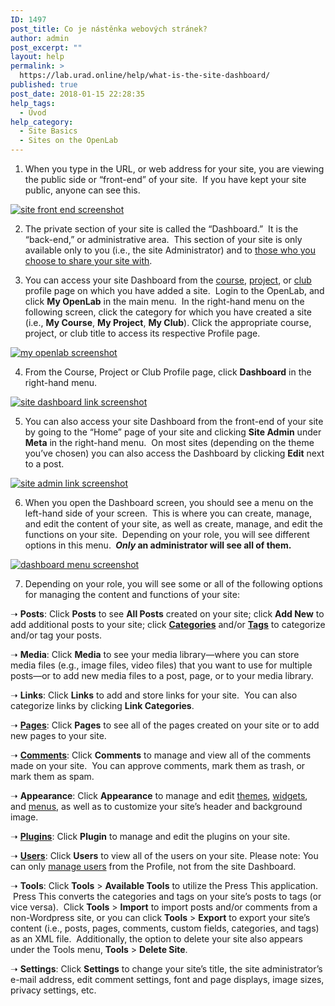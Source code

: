 ```yaml
---
ID: 1497
post_title: Co je nástěnka webových stránek?
author: admin
post_excerpt: ""
layout: help
permalink: >
  https://lab.urad.online/help/what-is-the-site-dashboard/
published: true
post_date: 2018-01-15 22:28:35
help_tags:
  - Úvod
help_category:
  - Site Basics
  - Sites on the OpenLab
---
```

1. When you type in the URL, or web address for your site, you are viewing the public side or “front-end” of your site.  If you have kept your site public, anyone can see this.

<a href="https://lab.urad.online/wp-content/uploads/2012/08/Site_Dashboard1n.png"><img class="alignnone size-full wp-image-5608" title="Site_Dashboard1n" src="https://openlab.citytech.cuny.edu/wp-content/uploads/2012/08/Site_Dashboard1n.png" alt="site front end screenshot" /></a>

2. The private section of your site is called the “Dashboard.”  It is the “back-end,” or administrative area.  This section of your site is only available only to you (i.e., the site Administrator) and to <a title="Managing users on your Site" href="https://lab.urad.online/help/managing-users-on-your-site/">those who you choose to share your site with</a>.

3. You can access your site Dashboard from the <a title="What is a Course on the OpenLab?" href="https://lab.urad.online/help/what-is-a-course-on-the-openlab/">course</a>, <a title="What is a Project on the OpenLab?" href="https://lab.urad.online/help/what-is-a-project-on-the-openlab/">project</a>, or <a title="What is a Club on the OpenLab?" href="https://lab.urad.online/help/what-is-a-club-on-the-openlab/">club</a> profile page on which you have added a site.  Login to the OpenLab, and click <strong>My OpenLab</strong> in the main menu.  In the right-hand menu on the following screen, click the category for which you have created a site (i.e., <strong>My Course</strong>, <strong>My Project</strong>, <strong>My Club</strong>). Click the appropriate course, project, or club title to access its respective Profile page.

<a href="https://lab.urad.online/wp-content/uploads/2012/08/what_is_the_site_dashboard1v2.png"><img class="alignnone wp-image-36860 size-full" title="Site_Dashboard2n" src="https://openlab.citytech.cuny.edu/wp-content/uploads/2012/08/what_is_the_site_dashboard1v2.png" alt="my openlab screenshot" /></a>

4. From the Course, Project or Club Profile page, click <strong>Dashboard</strong> in the right-hand menu.

<a href="https://lab.urad.online/wp-content/uploads/2012/08/what_is_the_site_dashboard2v2.png"><img class="alignnone wp-image-36862 size-full" title="Site_Dashboard3" src="https://openlab.citytech.cuny.edu/wp-content/uploads/2012/08/what_is_the_site_dashboard2v2.png" alt="site dashboard link screenshot" /></a>

5. You can also access your site Dashboard from the front-end of your site by going to the “Home” page of your site and clicking <strong>Site Admin</strong> under <strong>Meta</strong> in the right-hand menu.  On most sites (depending on the theme you’ve chosen) you can also access the Dashboard by clicking <strong>Edit</strong> next to a post.

<a href="https://lab.urad.online/wp-content/uploads/2012/08/Site_Dashboard4.png"><img class="alignnone wp-image-3088" title="Site_Dashboard4" src="https://openlab.citytech.cuny.edu/wp-content/uploads/2012/08/Site_Dashboard4.png" alt="site admin link screenshot" /></a>

6. When you open the Dashboard screen, you should see a menu on the left-hand side of your screen.  This is where you can create, manage, and edit the content of your site, as well as create, manage, and edit the functions on your site.  Depending on your role, you will see different options in this menu. <strong> <em>Only</em> an administrator will see all of them.</strong>

<a href="https://lab.urad.online/wp-content/uploads/2012/08/Site_Dashboard5.png"><img class="alignnone size-full wp-image-3089" title="Site_Dashboard5" src="https://openlab.citytech.cuny.edu/wp-content/uploads/2012/08/Site_Dashboard5.png" alt="dashboard menu screenshot" /></a>

7. Depending on your role, you will see some or all of the following options for managing the content and functions of your site:

➝ <strong>Posts</strong>: Click <strong>Posts</strong> to see <strong>All Posts</strong> created on your site; click <strong>Add New</strong> to add additional posts to your site; click <a title="Categories and tags" href="https://lab.urad.online/help/categories-and-tags/"><strong>Categories</strong></a> and/or <a title="Categories and tags" href="https://lab.urad.online/help/categories-and-tags/"><strong>Tags</strong></a> to categorize and/or tag your posts.

➝ <strong>Media</strong>: Click <strong>Media</strong> to see your media library—where you can store media files (e.g., image files, video files) that you want to use for multiple posts—or to add new media files to a post, page, or to your media library.

➝ <strong>Links</strong>: Click <strong>Links</strong> to add and store links for your site.  You can also categorize links by clicking <strong>Link Categories</strong>.

➝ <a title="Building blocks: posts, pages, widgets, and plugins" href="https://lab.urad.online/help/building-blocks-posts-pages-widgets-and-plugins/"><strong>Pages</strong></a>: Click <strong>Pages</strong> to see all of the pages created on your site or to add new pages to your site.

➝ <a title="Commenting on a Site" href="https://lab.urad.online/help/commenting-on-a-site/"><strong>Comments</strong></a>: Click <strong>Comments</strong> to manage and view all of the comments made on your site.  You can approve comments, mark them as trash, or mark them as spam.

➝ <strong>Appearance</strong>: Click <strong>Appearance</strong> to manage and edit <a title="Changing the appearance of your Site with themes" href="https://lab.urad.online/help/changing-the-appearance-of-your-site-with-themes/">themes</a>, <a title="Building blocks: posts, pages, widgets, and plugins" href="https://lab.urad.online/help/building-blocks-posts-pages-widgets-and-plugins/">widgets</a>, and <a title="Changing the menu on your Site" href="https://lab.urad.online/help/changing-the-menu-on-your-site/">menus</a>, as well as to customize your site’s header and background image.

➝ <a title="Adding plugins to your Site" href="https://lab.urad.online/help/adding-plugins-to-your-site/"><strong>Plugins</strong></a>: Click <strong>Plugin</strong> to manage and edit the plugins on your site.

➝ <a title="Managing users on your Site" href="https://lab.urad.online/help/managing-users-on-your-site/"><strong>Users</strong></a>: Click <strong>Users</strong> to view all of the users on your site. Please note: You can only <a href="https://lab.urad.online/help/managing-membership-of-a-course-project-or-club-2/">manage users</a> from the Profile, not from the site Dashboard.

➝ <strong>Tools</strong>: Click <strong>Tools</strong> &gt; <strong>Available Tools</strong> to utilize the Press This application.  Press This converts the categories and tags on your site’s posts to tags (or vice versa).  Click <strong>Tools</strong> &gt; <strong>Import</strong> to import posts and/or comments from a non-Wordpress site, or you can click <strong>Tools</strong> &gt; <strong>Export</strong> to export your site’s content (i.e., posts, pages, comments, custom fields, categories, and tags) as an XML file.  Additionally, the option to delete your site also appears under the Tools menu, <strong>Tools</strong> &gt; <strong>Delete Site</strong>.

➝ <strong>Settings</strong>: Click <strong>Settings</strong> to change your site’s title, the site administrator’s e-mail address, edit comment settings, font and page displays, image sizes, privacy settings, etc.
